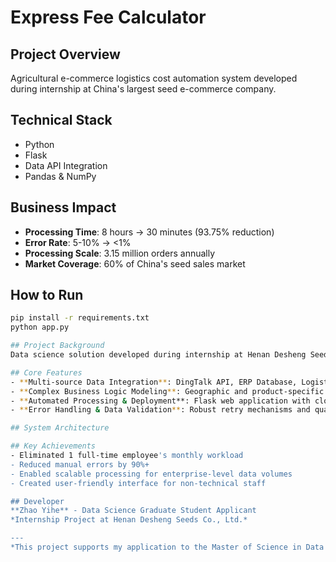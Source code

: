 # Express Fee Calculator

## Project Overview
Agricultural e-commerce logistics cost automation system developed during internship at China's largest seed e-commerce company.

## Technical Stack
- Python
- Flask
- Data API Integration
- Pandas & NumPy

## Business Impact
- **Processing Time**: 8 hours → 30 minutes (93.75% reduction)
- **Error Rate**: 5-10% → <1%
- **Processing Scale**: 3.15 million orders annually
- **Market Coverage**: 60% of China's seed sales market

## How to Run
```bash
pip install -r requirements.txt
python app.py

## Project Background
Data science solution developed during internship at Henan Desheng Seeds Co., Ltd., addressing inefficiencies in manual logistics cost calculations.

## Core Features
- **Multi-source Data Integration**: DingTalk API, ERP Database, Logistics Providers
- **Complex Business Logic Modeling**: Geographic and product-specific pricing rules
- **Automated Processing & Deployment**: Flask web application with cloud deployment
- **Error Handling & Data Validation**: Robust retry mechanisms and quality controls

## System Architecture

## Key Achievements
- Eliminated 1 full-time employee's monthly workload
- Reduced manual errors by 90%+
- Enabled scalable processing for enterprise-level data volumes
- Created user-friendly interface for non-technical staff

## Developer
**Zhao Yihe** - Data Science Graduate Student Applicant  
*Internship Project at Henan Desheng Seeds Co., Ltd.*

---
*This project supports my application to the Master of Science in Data Science program at Nanyang Technological University.*

